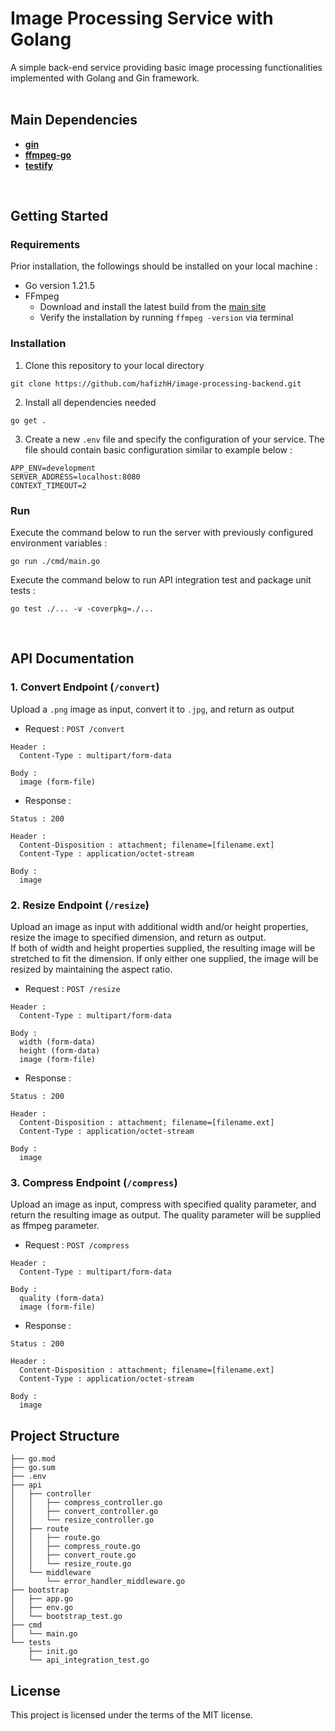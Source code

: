 # Image Processing Service with Golang
A simple back-end service providing basic image processing functionalities implemented with Golang and Gin framework. 
<br><br>

## Main Dependencies
- [**gin**](https://gin-gonic.com) 
- [**ffmpeg-go**](https://github.com/u2takey/ffmpeg-go)
- [**testify**](https://github.com/stretchr/testify)
<br>

## Getting Started
### Requirements
Prior installation, the followings should be installed on your local machine :
  - Go version 1.21.5
  - FFmpeg
    - Download and install the latest build from the [main site](https://ffmpeg.org/download.html)
    - Verify the installation by running ``ffmpeg -version`` via terminal

### Installation
1. Clone this repository to your local directory
```shell
git clone https://github.com/hafizhH/image-processing-backend.git
```
2. Install all dependencies needed
```shell
go get .
```
3. Create a new ``.env`` file and specify the configuration of your service. The file should contain basic configuration similar to example below :  
```
APP_ENV=development
SERVER_ADDRESS=localhost:8080
CONTEXT_TIMEOUT=2
```

### Run
Execute the command below to run the server with previously configured environment variables :
```shell
go run ./cmd/main.go
```

Execute the command below to run API integration test and package unit tests :
```shell
go test ./... -v -coverpkg=./...
```
<br>

## API Documentation
### 1. Convert Endpoint (``/convert``)
Upload a ``.png`` image as input, convert it to ``.jpg``, and return as output

- Request : ``POST /convert``  
```
Header :
  Content-Type : multipart/form-data

Body :
  image (form-file)
```

- Response :
```
Status : 200

Header :
  Content-Disposition : attachment; filename=[filename.ext]
  Content-Type : application/octet-stream

Body :
  image
```

### 2. Resize Endpoint (``/resize``)
Upload an image as input with additional width and/or height properties, resize the image to specified dimension, and return as output.  
If both of width and height properties supplied, the resulting image will be stretched to fit the dimension.
If only either one supplied, the image will be resized by maintaining the aspect ratio.

- Request : ``POST /resize``  
```
Header :
  Content-Type : multipart/form-data

Body :
  width (form-data)
  height (form-data)
  image (form-file)
```

- Response :
```
Status : 200

Header :
  Content-Disposition : attachment; filename=[filename.ext]
  Content-Type : application/octet-stream

Body :
  image
```

### 3. Compress Endpoint (``/compress``)
Upload an image as input, compress with specified quality parameter, and return the resulting image as output.
The quality parameter will be supplied as ffmpeg parameter.

- Request : ``POST /compress``  
```
Header :
  Content-Type : multipart/form-data

Body :
  quality (form-data)
  image (form-file)
```

- Response :
```
Status : 200

Header :
  Content-Disposition : attachment; filename=[filename.ext]
  Content-Type : application/octet-stream

Body :
  image
```

## Project Structure
```
├── go.mod
├── go.sum
├── .env
├── api
│   ├── controller
│   │   ├── compress_controller.go
│   │   ├── convert_controller.go
│   │   └── resize_controller.go
│   ├── route
│   │   ├── route.go
│   │   ├── compress_route.go
│   │   ├── convert_route.go
│   │   └── resize_route.go
│   └── middleware
│       └── error_handler_middleware.go
├── bootstrap
│   ├── app.go
│   ├── env.go
│   └── bootstrap_test.go
├── cmd
│   └── main.go
└── tests
    ├── init.go
    └── api_integration_test.go
```

## License
This project is licensed under the terms of the MIT license.
